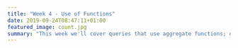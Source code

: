 ```yaml
---
title: "Week 4 - Use of Functions"
date: 2019-09-24T08:47:11+01:00
featured_image: count.jpg
summary: "This week we'll cover queries that use aggregate functions; queries with MAX, MIN, COUNT, AVG, and SUM group functions; the use of the GROUP BY and HAVING clauses; the differences between HAVING and WHERE clauses. We'll cover subqueries & have a brief introduction to CRUD."
---
```


